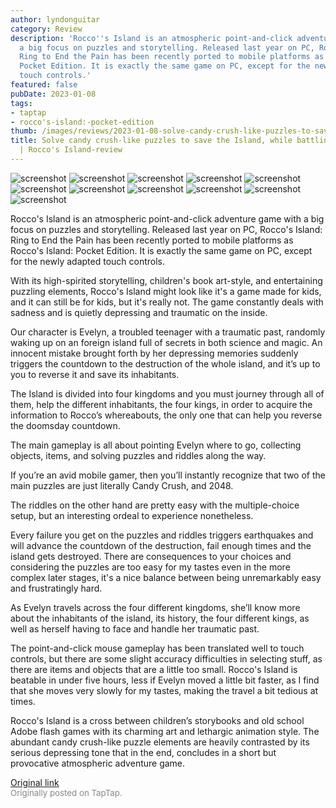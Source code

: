 ```yaml
---
author: lyndonguitar
category: Review
description: 'Rocco''s Island is an atmospheric point-and-click adventure game with
  a big focus on puzzles and storytelling. Released last year on PC, Rocco''s Island:
  Ring to End the Pain has been recently ported to mobile platforms as Rocco''s Island:
  Pocket Edition. It is exactly the same game on PC, except for the newly adapted
  touch controls.'
featured: false
pubDate: 2023-01-08
tags:
- taptap
- rocco's-island:-pocket-edition
thumb: /images/reviews/2023-01-08-solve-candy-crush-like-puzzles-to-save-the-island-while-battling-depression--roccos-islan-0.avif
title: Solve candy crush-like puzzles to save the Island, while battling depression
  | Rocco's Island-review
---
```


<div class="gallery">
  <img src="/images/reviews/2023-01-08-solve-candy-crush-like-puzzles-to-save-the-island-while-battling-depression--roccos-islan-0.avif" alt="screenshot" />
  <img src="/images/reviews/2023-01-08-solve-candy-crush-like-puzzles-to-save-the-island-while-battling-depression--roccos-islan-1.avif" alt="screenshot" />
  <img src="/images/reviews/2023-01-08-solve-candy-crush-like-puzzles-to-save-the-island-while-battling-depression--roccos-islan-2.avif" alt="screenshot" />
  <img src="/images/reviews/2023-01-08-solve-candy-crush-like-puzzles-to-save-the-island-while-battling-depression--roccos-islan-3.avif" alt="screenshot" />
  <img src="/images/reviews/2023-01-08-solve-candy-crush-like-puzzles-to-save-the-island-while-battling-depression--roccos-islan-4.avif" alt="screenshot" />
  <img src="/images/reviews/2023-01-08-solve-candy-crush-like-puzzles-to-save-the-island-while-battling-depression--roccos-islan-5.avif" alt="screenshot" />
  <img src="/images/reviews/2023-01-08-solve-candy-crush-like-puzzles-to-save-the-island-while-battling-depression--roccos-islan-6.avif" alt="screenshot" />
  <img src="/images/reviews/2023-01-08-solve-candy-crush-like-puzzles-to-save-the-island-while-battling-depression--roccos-islan-7.avif" alt="screenshot" />
  <img src="/images/reviews/2023-01-08-solve-candy-crush-like-puzzles-to-save-the-island-while-battling-depression--roccos-islan-8.avif" alt="screenshot" />
  <img src="/images/reviews/2023-01-08-solve-candy-crush-like-puzzles-to-save-the-island-while-battling-depression--roccos-islan-9.avif" alt="screenshot" />
  <img src="/images/reviews/2023-01-08-solve-candy-crush-like-puzzles-to-save-the-island-while-battling-depression--roccos-islan-10.avif" alt="screenshot" />
</div>

Rocco's Island is an atmospheric point-and-click adventure game with a big focus on puzzles and storytelling. Released last year on PC, Rocco's Island: Ring to End the Pain has been recently ported to mobile platforms as Rocco's Island: Pocket Edition. It is exactly the same game on PC, except for the newly adapted touch controls.

With its high-spirited storytelling, children's book art-style, and entertaining puzzling elements, Rocco's Island might look like it's a game made for kids, and it can still be for kids, but it's really not. The game constantly deals with sadness and is quietly depressing and traumatic on the inside.

Our character is Evelyn, a troubled teenager with a traumatic past, randomly waking up on an foreign island full of secrets in both science and magic. An innocent mistake brought forth by her depressing memories suddenly triggers the countdown to the destruction of the whole island, and it’s up to you to reverse it and save its inhabitants.

The Island is divided into four kingdoms and you must journey through all of them, help the different inhabitants, the four kings, in order to acquire the information to Rocco’s whereabouts, the only one that can help you reverse the doomsday countdown.

The main gameplay is all about pointing Evelyn where to go, collecting objects, items, and solving puzzles and riddles along the way.

If you’re an avid mobile gamer, then you’ll instantly recognize that two of the main puzzles are just literally Candy Crush, and 2048.

The riddles on the other hand are pretty easy with the multiple-choice setup, but an interesting ordeal to experience nonetheless.

Every failure you get on the puzzles and riddles triggers earthquakes and will advance the countdown of the destruction, fail enough times and the island gets destroyed. There are consequences to your choices and considering the puzzles are too easy for my tastes even in the more complex later stages, it's a nice balance between being unremarkably easy and frustratingly hard.

As Evelyn travels across the four different kingdoms, she’ll know more about the inhabitants of the island, its history, the four different kings, as well as herself having to face and handle her traumatic past.

The point-and-click mouse gameplay has been translated well to touch controls, but there are some slight accuracy difficulties in selecting stuff, as there are items and objects that are a little too small. Rocco's Island is beatable in under five hours, less if Evelyn moved a little bit faster, as I find that she moves very slowly for my tastes, making the travel a bit tedious at times.

Rocco's Island is a cross between children’s storybooks and old school Adobe flash games with its charming art and lethargic animation style. The abundant candy crush-like puzzle elements are heavily contrasted by its serious depressing tone that in the end, concludes in a short but provocative atmospheric adventure game.

[Original link](https://www.taptap.io/post/4140243)<br><span style="font-size: 0.95em; color: #888;">Originally posted on TapTap.</span>